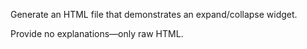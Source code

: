 Generate an HTML file that demonstrates an expand/collapse widget.

Provide no explanations—only raw HTML.
